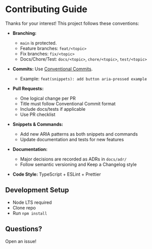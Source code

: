 # Contributing Guide

Thanks for your interest! This project follows these conventions:

- **Branching:**
  - `main` is protected.
  - Feature branches: `feat/<topic>`
  - Fix branches: `fix/<topic>`
  - Docs/Chore/Test: `docs/<topic>`, `chore/<topic>`, `test/<topic>`

- **Commits:** Use [Conventional Commits](https://www.conventionalcommits.org/).
  - Example: `feat(snippets): add button aria-pressed example`

- **Pull Requests:**
  - One logical change per PR
  - Title must follow Conventional Commit format
  - Include docs/tests if applicable
  - Use PR checklist

- **Snippets & Commands:**
  - Add new ARIA patterns as both snippets and commands
  - Update documentation and tests for new features

- **Documentation:**
  - Major decisions are recorded as ADRs in `docs/adr/`
  - Follow semantic versioning and Keep a Changelog style

- **Code Style:** TypeScript + ESLint + Prettier

## Development Setup

- Node LTS required
- Clone repo
- Run `npm install`

## Questions?

Open an issue!
